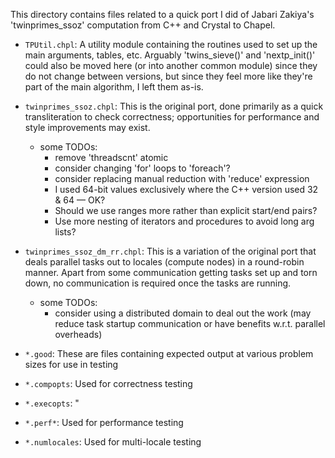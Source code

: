 This directory contains files related to a quick port I did of Jabari
Zakiya's 'twinprimes_ssoz' computation from C++ and Crystal to Chapel.

* `TPUtil.chpl`: A utility module containing the routines used to set
  up the main arguments, tables, etc.  Arguably 'twins_sieve()' and
  'nextp_init()' could also be moved here (or into another common
  module) since they do not change between versions, but since they
  feel more like they're part of the main algorithm, I left them
  as-is.

* `twinprimes_ssoz.chpl`: This is the original port, done primarily as
  a quick transliteration to check correctness; opportunities for
  performance and style improvements may exist.

  - some TODOs:
    - remove 'threadscnt' atomic
    - consider changing 'for' loops to 'foreach'?
    - consider replacing manual reduction with 'reduce' expression
    - I used 64-bit values exclusively where the C++ version used 32 & 64 — OK?
    - Should we use ranges more rather than explicit start/end pairs?
    - Use more nesting of iterators and procedures to avoid long arg lists?

* `twinprimes_ssoz_dm_rr.chpl`: This is a variation of the original
  port that deals parallel tasks out to locales (compute nodes) in a
  round-robin manner.  Apart from some communication getting tasks set
  up and torn down, no communication is required once the tasks are
  running.
  
  - some TODOs:
    - consider using a distributed domain to deal out the work (may reduce
      task startup communication or have benefits w.r.t. parallel overheads)

* `*.good`: These are files containing expected output at various
  problem sizes for use in testing

* `*.compopts`: Used for correctness testing
* `*.execopts`: "

* `*.perf*`: Used for performance testing

* `*.numlocales`: Used for multi-locale testing
